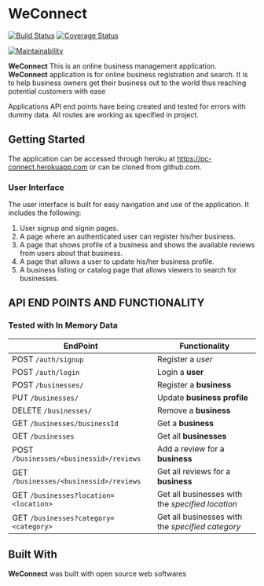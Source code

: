 # WeConnect

[![Build Status](https://travis-ci.org/PascalUlor/WeConnect.svg?branch=tests)](https://travis-ci.org/PascalUlor/WeConnect)  [![Coverage Status](https://coveralls.io/repos/github/PascalUlor/WeConnect/badge.svg?branch=heroku-155883985)](https://coveralls.io/github/PascalUlor/WeConnect?branch=heroku-155883985) 

[![Maintainability](https://api.codeclimate.com/v1/badges/23742785ee620103b731/maintainability)](https://codeclimate.com/github/PascalUlor/WeConnect/maintainability)

**WeConnect**
This is an online business management application. **WeConnect** application is for online business registration and search. It is to help business owners get their business out to the world thus reaching potential customers with ease

Applications API end points have being created and tested for errors with dummy data.
All routes are working as specified in project.

## Getting Started
The application can be accessed through heroku at https://pc-connect.herokuapp.com or can be cloned from github.com.

### User Interface
The user interface is built for easy navigation and use of the application. It includes the following:

1.	User signup and signin pages.
2.	A page where an authenticated user can register his/her business.
3.	A page that shows profile of a business and shows the available reviews from users about  that business.
4.	A page that allows a user to update his/her business profile.
5.	A business listing or catalog page that allows viewers to search for businesses. 



## API END POINTS AND FUNCTIONALITY
### Tested with In Memory Data

| EndPoint | Functionality |
| --- | --- |
| POST `/auth/signup` | Register a *user* |
|POST `/auth/login` |	Login a **user**|
|POST `/businesses/` |	Register a **business** |
|PUT `/businesses/`<businessId> |	Update **business profile** |
|DELETE `/businesses/`<businessId> |	Remove a **business** |
|GET  `/businesses/businessId` |	Get a **business** |
|GET `/businesses`	| Get all **businesses** |
|POST  `/businesses/<businessid>/reviews` |	Add a review for a **business**|
|GET   `/businesses/<businessid>/reviews` |	Get all reviews for a **business**|
|GET  `/businesses?location=<location>`|Get all businesses with the *specified location*|
|GET `/businesses?category=<category>` |Get all businesses with the *specified category*|


## Built With
**WeConnect** was built with open source web softwares

